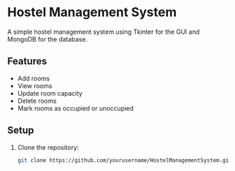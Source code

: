 # Hostel Management System

A simple hostel management system using Tkinter for the GUI and MongoDB for the database.

## Features
- Add rooms
- View rooms
- Update room capacity
- Delete rooms
- Mark rooms as occupied or unoccupied

## Setup
1. Clone the repository:
   ```bash
   git clone https://github.com/yourusername/HostelManagementSystem.git
